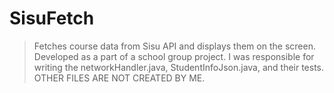 # SisuFetch
> Fetches course data from Sisu API and displays them on the screen.
> Developed as a part of a school group project.
> I was responsible for writing the networkHandler.java, StudentInfoJson.java, and their tests.
> OTHER FILES ARE NOT CREATED BY ME.